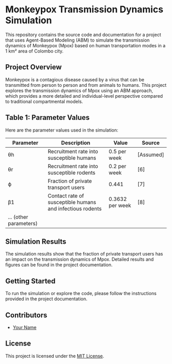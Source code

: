# Monkeypox Transmission Dynamics Simulation

This repository contains the source code and documentation for a project that uses Agent-Based Modeling (ABM) to simulate the transmission dynamics of Monkeypox (Mpox) based on human transportation modes in a 1 km² area of Colombo city.

## Project Overview

Monkeypox is a contagious disease caused by a virus that can be transmitted from person to person and from animals to humans. This project explores the transmission dynamics of Mpox using an ABM approach, which provides a more detailed and individual-level perspective compared to traditional compartmental models.

## Table 1: Parameter Values

Here are the parameter values used in the simulation:

| Parameter                  | Description                                   | Value       | Source         |
|----------------------------|-----------------------------------------------|-------------|----------------|
| θh                         | Recruitment rate into susceptible humans      | 0.5 per week | [Assumed]      |
| θr                         | Recruitment rate into susceptible rodents     | 0.2 per week | [6]            |
| ϕ                          | Fraction of private transport users           | 0.441       | [7]            |
| β1                         | Contact rate of susceptible humans and infectious rodents | 0.3632 per week | [8] |
| ... (other parameters)     |                                               |             |                |

## Simulation Results

The simulation results show that the fraction of private transport users has an impact on the transmission dynamics of Mpox. Detailed results and figures can be found in the project documentation.

## Getting Started

To run the simulation or explore the code, please follow the instructions provided in the project documentation.

## Contributors

- [Your Name](https://github.com/yourusername)

## License

This project is licensed under the [MIT License](LICENSE).

